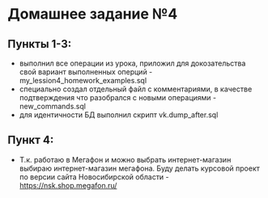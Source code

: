 # Домашнее задание №4

## Пункты 1-3:
- выполнил все операции из урока, приложил для докозательства свой вариант выполненных оперций - my_lession4_homework_examples.sql
- специально создал отдельный файл с комментариями, в качестве подтверждения что разобрался с новыми операциями - new_commands.sql
- для идентичности БД выполнил скрипт vk.dump_after.sql

## Пункт 4:
- Т.к. работаю в Мегафон и можно выбрать интернет-магазин
выбираю интернет-магазин мегафона. Буду делать курсовой проект по версии сайта Новосибирской области - https://nsk.shop.megafon.ru/
